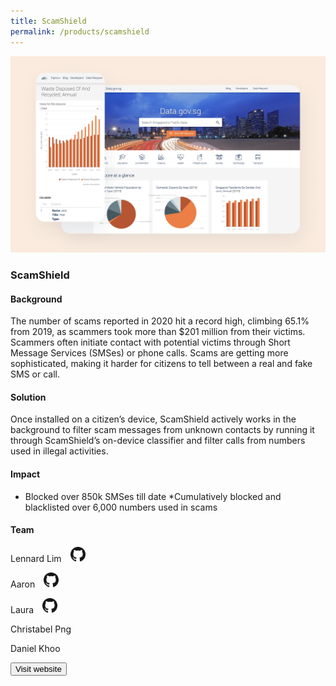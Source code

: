 ```yaml
---
title: ScamShield
permalink: /products/scamshield
---
```

![github](/images/data.gov.sg.png)

### ScamShield

#### Background 

The number of scams reported in 2020 hit a record high, climbing 65.1% from 2019, as scammers took more than $201 million from their victims. Scammers often initiate contact with potential victims through Short Message Services (SMSes) or phone calls. Scams are getting more sophisticated, making it harder for citizens to tell between a real and fake SMS or call. 


#### Solution
Once installed on a citizen’s device, ScamShield actively works in the background to filter scam messages from unknown contacts by running it through ScamShield’s on-device classifier and filter calls from numbers used in illegal activities. 


#### Impact

* Blocked over 850k SMSes till date
*Cumulatively blocked and blacklisted over 6,000 numbers used in scams

#### Team

Lennard Lim <a href="https://github.com/lennardl" style="display: inline-block; width: 24px; height: 24px; margin-bottom: -5px; margin-left: 10px;">
    <img border="0" alt="Github account" src="/images/Github-Mark-32px.png">
</a>

Aaron <a href="https://github.com/Buooy " style="display: inline-block; width: 24px; height: 24px; margin-bottom: -5px; margin-left: 10px;">
    <img border="0" alt="Github account" src="/images/Github-Mark-32px.png">
</a>

Laura <a href="https://github.com/laura-xy-lee " style="display: inline-block; width: 24px; height: 24px; margin-bottom: -5px; margin-left: 10px;">
    <img border="0" alt="Github account" src="/images/Github-Mark-32px.png">
</a>

Christabel Png 

Daniel Khoo

<a href="https://data.gov.sg/" target="_blank">
    <button class="bp-button is-secondary is-medium has-text-white is-uppercase search-button">
        Visit website
    </button>
</a>